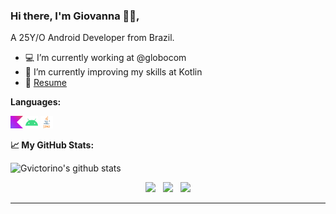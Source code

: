 ### Hi there, I'm Giovanna :ok_woman:,
A 25Y/O Android Developer from Brazil.


- 💻 I’m currently working at @globocom
- 🌱 I’m currently improving my skills at Kotlin    
- 📝 [Resume](https://docs.google.com/document/d/13_mCx5B66w7l02BddJWyvpR-OAXIlOOmYeR7iV2LvUE/edit?usp=sharing)


**Languages:**  

<code><img height="20" src="https://raw.githubusercontent.com/github/explore/80688e429a7d4ef2fca1e82350fe8e3517d3494d/topics/kotlin/kotlin.png"></code>
<code><img height="20" src="https://raw.githubusercontent.com/github/explore/80688e429a7d4ef2fca1e82350fe8e3517d3494d/topics/android/android.png"></code>
<code><img height="20" src="https://raw.githubusercontent.com/github/explore/80688e429a7d4ef2fca1e82350fe8e3517d3494d/topics/java/java.png"></code>

**📈 My GitHub Stats:**   

![Gvictorino's github stats](https://github-readme-stats.vercel.app/api?username=Gvictorino&show_icons=true&hide=["issues"])

<p align='center'>
<a href="https://twitter.com/giovictorino"><img height="30" src="https://github.com/WaylonWalker/WaylonWalker/blob/main/icon/twitter.png?raw=true"></a>&nbsp;&nbsp;
<a href="https://instagram.com/gio.victorino"><img height="30" src="https://github.com/WaylonWalker/WaylonWalker/blob/main/icon/instagram.jpg?raw=true"></a>&nbsp;&nbsp;
<a href="https://www.linkedin.com/in/giovannavictorino/"><img height="30" src="https://github.com/WaylonWalker/WaylonWalker/blob/main/icon/linkedin.png?raw=true"></a>
</p>


---

